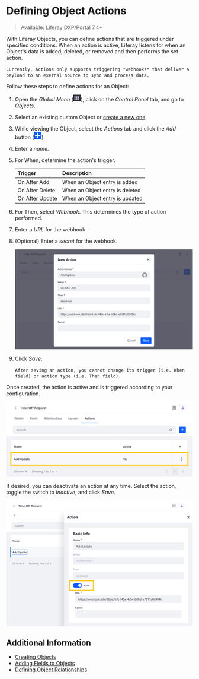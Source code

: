 # Defining Object Actions

> Available: Liferay DXP/Portal 7.4+

With Liferay Objects, you can define actions that are triggered under specified conditions. When an action is active, Liferay listens for when an Object's data is added, deleted, or removed and then performs the set action.

```{important}
Currently, Actions only supports triggering *webhooks* that deliver a payload to an exernal source to sync and process data.
```

Follow these steps to define actions for an Object:

1. Open the *Global Menu* (![Global Menu](../../../images/icon-applications-menu.png)), click on the *Control Panel* tab, and go to *Objects*.

1. Select an existing custom Object or [create a new one](./creating-objects.md).

1. While viewing the Object, select the *Actions* tab and click the *Add* button (![Add Button](../../../images/icon-add.png)).

1. Enter a *name*.

1. For When, determine the action's trigger.

   | Trigger | Description |
   | :--- | :--- |
   | On After Add| When an Object entry is added |
   | On After Delete | When an Object entry is deleted |
   | On After Update | When an Object entry is updated |

1. For Then, select *Webhook*. This determines the type of action performed.

1. Enter a *URL* for the webhook.

1. (Optional) Enter a *secret* for the webhook.

   ![Enter a name, trigger, action type, and URL.](./defining-object-actions/images/01.png)

1. Click *Save*.

   ```{note}
   After saving an action, you cannot change its trigger (i.e. When field) or action type (i.e. Then field).
   ```

Once created, the action is active and is triggered according to your configuration.

![The action is activated after saving.](./defining-object-actions/images/02.png)

If desired, you can deactivate an action at any time. Select the action, toggle the switch to *Inactive*, and click *Save*.

![Actions can be deactivated at any time.](./defining-object-actions/images/03.png)

## Additional Information

* [Creating Objects](./creating-objects.md)
* [Adding Fields to Objects](../creating-and-managing-objects/adding-fields-to-objects.md)
* [Defining Object Relationships](../creating-and-managing-objects/defining-object-relationships.md)
